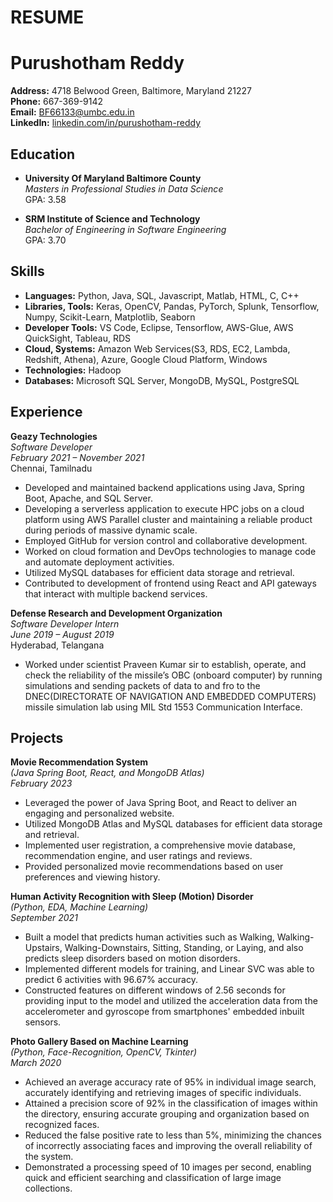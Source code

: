 # RESUME
# Purushotham Reddy 

**Address:** 4718 Belwood Green, Baltimore, Maryland 21227  
**Phone:** 667-369-9142  
**Email:** BF66133@umbc.edu.in  
**LinkedIn:** [linkedin.com/in/purushotham-reddy](linkedin.com/in/purushotham-reddy)

## Education

- **University Of Maryland Baltimore County**  
  *Masters in Professional Studies in Data Science*  
  GPA: 3.58

- **SRM Institute of Science and Technology**  
  *Bachelor of Engineering in Software Engineering*  
  GPA: 3.70

## Skills

- **Languages:** Python, Java, SQL, Javascript, Matlab, HTML, C, C++
- **Libraries, Tools:** Keras, OpenCV, Pandas, PyTorch, Splunk, Tensorflow, Numpy, Scikit-Learn, Matplotlib, Seaborn
- **Developer Tools:** VS Code, Eclipse, Tensorflow, AWS-Glue, AWS QuickSight, Tableau, RDS
- **Cloud, Systems:** Amazon Web Services(S3, RDS, EC2, Lambda, Redshift, Athena), Azure, Google Cloud Platform, Windows
- **Technologies:** Hadoop
- **Databases:** Microsoft SQL Server, MongoDB, MySQL, PostgreSQL

## Experience

**Geazy Technologies**  
*Software Developer*  
*February 2021 – November 2021*  
Chennai, Tamilnadu

- Developed and maintained backend applications using Java, Spring Boot, Apache, and SQL Server.
- Developing a serverless application to execute HPC jobs on a cloud platform using AWS Parallel cluster and maintaining a reliable product during periods of massive dynamic scale.
- Employed GitHub for version control and collaborative development.
- Worked on cloud formation and DevOps technologies to manage code and automate deployment activities.
- Utilized MySQL databases for efficient data storage and retrieval.
- Contributed to development of frontend using React and API gateways that interact with multiple backend services.

**Defense Research and Development Organization**  
*Software Developer Intern*  
*June 2019 – August 2019*  
Hyderabad, Telangana

- Worked under scientist Praveen Kumar sir to establish, operate, and check the reliability of the missile’s OBC (onboard computer) by running simulations and sending packets of data to and fro to the DNEC(DIRECTORATE OF NAVIGATION AND EMBEDDED COMPUTERS) missile simulation lab using MIL Std 1553 Communication Interface.

## Projects

**Movie Recommendation System**  
*(Java Spring Boot, React, and MongoDB Atlas)*  
*February 2023*

- Leveraged the power of Java Spring Boot, and React to deliver an engaging and personalized website.
- Utilized MongoDB Atlas and MySQL databases for efficient data storage and retrieval.
- Implemented user registration, a comprehensive movie database, recommendation engine, and user ratings and reviews.
- Provided personalized movie recommendations based on user preferences and viewing history.

**Human Activity Recognition with Sleep (Motion) Disorder**  
*(Python, EDA, Machine Learning)*  
*September 2021*

- Built a model that predicts human activities such as Walking, Walking-Upstairs, Walking-Downstairs, Sitting, Standing, or Laying, and also predicts sleep disorders based on motion disorders.
- Implemented different models for training, and Linear SVC was able to predict 6 activities with 96.67% accuracy.
- Constructed features on different windows of 2.56 seconds for providing input to the model and utilized the acceleration data from the accelerometer and gyroscope from smartphones' embedded inbuilt sensors.

**Photo Gallery Based on Machine Learning**  
*(Python, Face-Recognition, OpenCV, Tkinter)*  
*March 2020*

- Achieved an average accuracy rate of 95% in individual image search, accurately identifying and retrieving images of specific individuals.
- Attained a precision score of 92% in the classification of images within the directory, ensuring accurate grouping and organization based on recognized faces.
- Reduced the false positive rate to less than 5%, minimizing the chances of incorrectly associating faces and improving the overall reliability of the system.
- Demonstrated a processing speed of 10 images per second, enabling quick and efficient searching and classification of large image collections.

